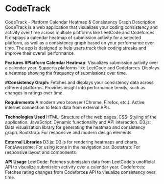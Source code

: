 # CodeTrack
CodeTrack - Platform Calendar Heatmap & Consistency Graph
Description
CodeTrack is a web application that visualizes your coding consistency and activity over time across multiple platforms like LeetCode and Codeforces. It displays a calendar heatmap of submission activity for a selected platform, as well as a consistency graph based on your performance over time. The app is designed to help users track their coding streaks and improve their overall performance.

**Features**
**#Platform Calendar Heatmap:**
Visualizes submission activity over a calendar year.
Supports platforms like LeetCode and Codeforces.
Displays a heatmap showing the frequency of submissions over time.

**#Consistency Graph:**
Fetches and displays your consistency data across different platforms.
Provides insight into performance trends, such as changes in ratings over time.

**Requirements**
A modern web browser (Chrome, Firefox, etc.).
Active internet connection to fetch data from external APIs.

**Technologies Used**
HTML: Structure of the web pages.
CSS: Styling of the application.
JavaScript: Dynamic functionality and API interaction.
D3.js: Data visualization library for generating the heatmap and consistency graph.
Bootstrap: For responsive and modern design elements.

**External Libraries**
D3.js: D3.js for rendering heatmaps and charts.
FontAwesome: For using icons in the navigation bar.
Bootstrap: For responsive layout and components.

**API Usage**
LeetCode: Fetches submission data from LeetCode's unofficial API to visualize submission activity over a calendar year.
Codeforces: Fetches rating changes from Codeforces API to visualize consistency over time.

